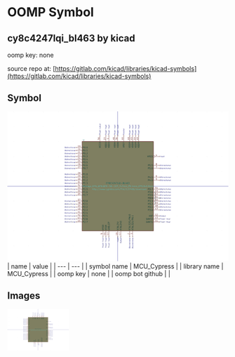 # OOMP Symbol  
## cy8c4247lqi_bl463  by kicad  
  
oomp key: none  
  
source repo at: [https://gitlab.com/kicad/libraries/kicad-symbols](https://gitlab.com/kicad/libraries/kicad-symbols)  
## Symbol  
  
[![working.png](working_600.png)](working.png)  
| name | value | 
| --- | --- | 
| symbol name | MCU_Cypress | 
| library name | MCU_Cypress | 
| oomp key | none | 
| oomp bot github |  | 
## Images  
  
[![working.png](working_140.png)](working.png)  
